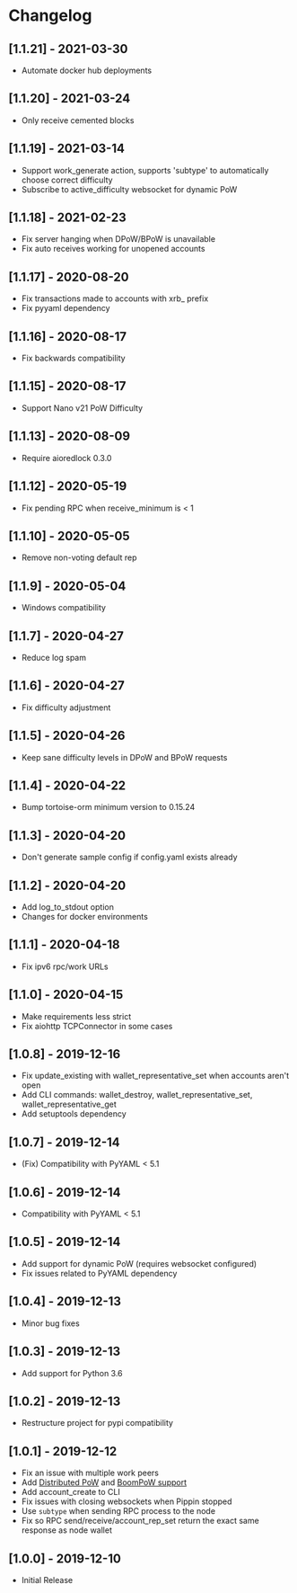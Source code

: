 # Changelog

## [1.1.21] - 2021-03-30

- Automate docker hub deployments

## [1.1.20] - 2021-03-24

- Only receive cemented blocks

## [1.1.19] - 2021-03-14

- Support work_generate action, supports 'subtype' to automatically choose correct difficulty
- Subscribe to active_difficulty websocket for dynamic PoW

## [1.1.18] - 2021-02-23

- Fix server hanging when DPoW/BPoW is unavailable
- Fix auto receives working for unopened accounts

## [1.1.17] - 2020-08-20

- Fix transactions made to accounts with xrb_ prefix
- Fix pyyaml dependency

## [1.1.16] - 2020-08-17

- Fix backwards compatibility

## [1.1.15] - 2020-08-17

- Support Nano v21 PoW Difficulty

## [1.1.13] - 2020-08-09

- Require aioredlock 0.3.0

## [1.1.12] - 2020-05-19

- Fix pending RPC when receive_minimum is < 1

## [1.1.10] - 2020-05-05

- Remove non-voting default rep

## [1.1.9] - 2020-05-04

- Windows compatibility

## [1.1.7] - 2020-04-27

- Reduce log spam

## [1.1.6] - 2020-04-27

- Fix difficulty adjustment

## [1.1.5] - 2020-04-26

- Keep sane difficulty levels in DPoW and BPoW requests

## [1.1.4] - 2020-04-22

- Bump tortoise-orm minimum version to 0.15.24

## [1.1.3] - 2020-04-20

- Don't generate sample config if config.yaml exists already

## [1.1.2] - 2020-04-20

- Add log_to_stdout option
- Changes for docker environments

## [1.1.1] - 2020-04-18

- Fix ipv6 rpc/work URLs

## [1.1.0] - 2020-04-15

- Make requirements less strict
- Fix aiohttp TCPConnector in some cases

## [1.0.8] - 2019-12-16

- Fix update_existing with wallet_representative_set when accounts aren't open
- Add CLI commands: wallet_destroy, wallet_representative_set, wallet_representative_get
- Add setuptools dependency

## [1.0.7] - 2019-12-14

- (Fix) Compatibility with PyYAML < 5.1

## [1.0.6] - 2019-12-14

- Compatibility with PyYAML < 5.1

## [1.0.5] - 2019-12-14

- Add support for dynamic PoW (requires websocket configured)
- Fix issues related to PyYAML dependency

## [1.0.4] - 2019-12-13

- Minor bug fixes

## [1.0.3] - 2019-12-13

- Add support for Python 3.6

## [1.0.2] - 2019-12-13

- Restructure project for pypi compatibility

## [1.0.1] - 2019-12-12

- Fix an issue with multiple work peers
- Add [Distributed PoW](https://dpow.nanocenter.org) and [BoomPoW support](https://bpow.banano.cc)
- Add account_create to CLI
- Fix issues with closing websockets when Pippin stopped
- Use `subtype` when sending RPC process to the node
- Fix so RPC send/receive/account_rep_set return the exact same response as node wallet

## [1.0.0] - 2019-12-10

- Initial Release
